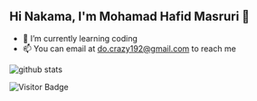 
## Hi Nakama, I'm Mohamad Hafid Masruri 👋

- 🌱 I’m currently learning coding
- 📫 You can email at do.crazy192@gmail.com to reach me

![github stats](https://github-readme-stats.vercel.app/api?username=hafet17&show_icons=true)

![Visitor Badge](https://visitor-badge.laobi.icu/badge?page_id=hafet17.hafet17)
